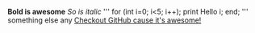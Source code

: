 **Bold is awesome**
*So is italic*
'''
for (int i=0; i<5; i++);
  print Hello i;
end;
'''
something else
any
[Checkout GitHub cause it's awesome!](http://www.github.com)